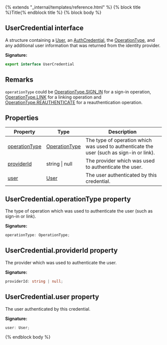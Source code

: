 {% extends "_internal/templates/reference.html" %}
{% block title %}Title{% endblock title %}
{% block body %}

## UserCredential interface

A structure containing a [User](./auth-types.user.md#user_interface)<!-- -->, an [AuthCredential](./auth-types.authcredential.md#authcredential_class)<!-- -->, the [OperationType](./auth-types.md#operationtype_enum)<!-- -->, and any additional user information that was returned from the identity provider.

<b>Signature:</b>

```typescript
export interface UserCredential 
```

## Remarks

`operationType` could be [OperationType.SIGN\_IN](./auth-types.md#operationtypesign_in_enummember) for a sign-in operation, [OperationType.LINK](./auth-types.md#operationtypelink_enummember) for a linking operation and [OperationType.REAUTHENTICATE](./auth-types.md#operationtypereauthenticate_enummember) for a reauthentication operation.

## Properties

|  Property | Type | Description |
|  --- | --- | --- |
|  [operationType](./auth-types.usercredential.md#usercredentialoperationtype_property) | [OperationType](./auth-types.md#operationtype_enum) | The type of operation which was used to authenticate the user (such as sign-in or link). |
|  [providerId](./auth-types.usercredential.md#usercredentialproviderid_property) | string \| null | The provider which was used to authenticate the user. |
|  [user](./auth-types.usercredential.md#usercredentialuser_property) | [User](./auth-types.user.md#user_interface) | The user authenticated by this credential. |

## UserCredential.operationType property

The type of operation which was used to authenticate the user (such as sign-in or link).

<b>Signature:</b>

```typescript
operationType: OperationType;
```

## UserCredential.providerId property

The provider which was used to authenticate the user.

<b>Signature:</b>

```typescript
providerId: string | null;
```

## UserCredential.user property

The user authenticated by this credential.

<b>Signature:</b>

```typescript
user: User;
```
{% endblock body %}
